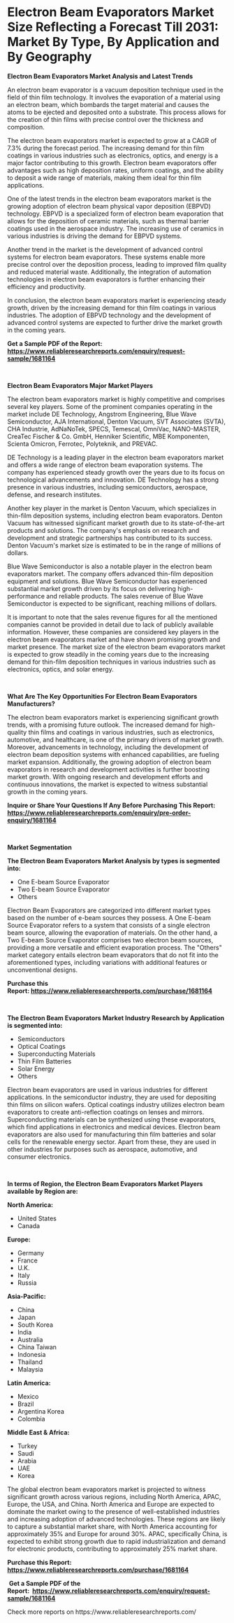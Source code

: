 <p><h1>Electron Beam Evaporators Market Size Reflecting a Forecast Till 2031: Market By Type, By Application and By Geography</h1></p><p><strong>Electron Beam Evaporators Market Analysis and Latest Trends</strong></p>
<p><p>An electron beam evaporator is a vacuum deposition technique used in the field of thin film technology. It involves the evaporation of a material using an electron beam, which bombards the target material and causes the atoms to be ejected and deposited onto a substrate. This process allows for the creation of thin films with precise control over the thickness and composition.</p><p>The electron beam evaporators market is expected to grow at a CAGR of 7.3% during the forecast period. The increasing demand for thin film coatings in various industries such as electronics, optics, and energy is a major factor contributing to this growth. Electron beam evaporators offer advantages such as high deposition rates, uniform coatings, and the ability to deposit a wide range of materials, making them ideal for thin film applications.</p><p>One of the latest trends in the electron beam evaporators market is the growing adoption of electron beam physical vapor deposition (EBPVD) technology. EBPVD is a specialized form of electron beam evaporation that allows for the deposition of ceramic materials, such as thermal barrier coatings used in the aerospace industry. The increasing use of ceramics in various industries is driving the demand for EBPVD systems.</p><p>Another trend in the market is the development of advanced control systems for electron beam evaporators. These systems enable more precise control over the deposition process, leading to improved film quality and reduced material waste. Additionally, the integration of automation technologies in electron beam evaporators is further enhancing their efficiency and productivity.</p><p>In conclusion, the electron beam evaporators market is experiencing steady growth, driven by the increasing demand for thin film coatings in various industries. The adoption of EBPVD technology and the development of advanced control systems are expected to further drive the market growth in the coming years.</p></p>
<p><strong>Get a Sample PDF of the Report:&nbsp; <a href="https://www.reliableresearchreports.com/enquiry/request-sample/1681164">https://www.reliableresearchreports.com/enquiry/request-sample/1681164</a></strong></p>
<p>&nbsp;</p>
<p><strong>Electron Beam Evaporators Major Market Players</strong></p>
<p><p>The electron beam evaporators market is highly competitive and comprises several key players. Some of the prominent companies operating in the market include DE Technology, Angstrom Engineering, Blue Wave Semiconductor, AJA International, Denton Vacuum, SVT Associates (SVTA), CHA Industrie, AdNaNoTek, SPECS, Temescal, OmniVac, NANO-MASTER, CreaTec Fischer & Co. GmbH, Henniker Scientific, MBE Komponenten, Scienta Omicron, Ferrotec, Polyteknik, and PREVAC.</p><p>DE Technology is a leading player in the electron beam evaporators market and offers a wide range of electron beam evaporation systems. The company has experienced steady growth over the years due to its focus on technological advancements and innovation. DE Technology has a strong presence in various industries, including semiconductors, aerospace, defense, and research institutes.</p><p>Another key player in the market is Denton Vacuum, which specializes in thin-film deposition systems, including electron beam evaporators. Denton Vacuum has witnessed significant market growth due to its state-of-the-art products and solutions. The company's emphasis on research and development and strategic partnerships has contributed to its success. Denton Vacuum's market size is estimated to be in the range of millions of dollars.</p><p>Blue Wave Semiconductor is also a notable player in the electron beam evaporators market. The company offers advanced thin-film deposition equipment and solutions. Blue Wave Semiconductor has experienced substantial market growth driven by its focus on delivering high-performance and reliable products. The sales revenue of Blue Wave Semiconductor is expected to be significant, reaching millions of dollars.</p><p>It is important to note that the sales revenue figures for all the mentioned companies cannot be provided in detail due to lack of publicly available information. However, these companies are considered key players in the electron beam evaporators market and have shown promising growth and market presence. The market size of the electron beam evaporators market is expected to grow steadily in the coming years due to the increasing demand for thin-film deposition techniques in various industries such as electronics, optics, and solar energy.</p></p>
<p>&nbsp;</p>
<p><strong>What Are The Key Opportunities For Electron Beam Evaporators Manufacturers?</strong></p>
<p><p>The electron beam evaporators market is experiencing significant growth trends, with a promising future outlook. The increased demand for high-quality thin films and coatings in various industries, such as electronics, automotive, and healthcare, is one of the primary drivers of market growth. Moreover, advancements in technology, including the development of electron beam deposition systems with enhanced capabilities, are fueling market expansion. Additionally, the growing adoption of electron beam evaporators in research and development activities is further boosting market growth. With ongoing research and development efforts and continuous innovations, the market is expected to witness substantial growth in the coming years.</p></p>
<p><strong>Inquire or Share Your Questions If Any Before Purchasing This Report: <a href="https://www.reliableresearchreports.com/enquiry/pre-order-enquiry/1681164">https://www.reliableresearchreports.com/enquiry/pre-order-enquiry/1681164</a></strong></p>
<p>&nbsp;</p>
<p><strong>Market Segmentation</strong></p>
<p><strong>The Electron Beam Evaporators Market Analysis by types is segmented into:</strong></p>
<p><ul><li>One E-beam Source Evaporator</li><li>Two E-beam Source Evaporator</li><li>Others</li></ul></p>
<p><p>Electron Beam Evaporators are categorized into different market types based on the number of e-beam sources they possess. A One E-beam Source Evaporator refers to a system that consists of a single electron beam source, allowing the evaporation of materials. On the other hand, a Two E-beam Source Evaporator comprises two electron beam sources, providing a more versatile and efficient evaporation process. The "Others" market category entails electron beam evaporators that do not fit into the aforementioned types, including variations with additional features or unconventional designs.</p></p>
<p><strong>Purchase this Report:&nbsp;<a href="https://www.reliableresearchreports.com/purchase/1681164">https://www.reliableresearchreports.com/purchase/1681164</a></strong></p>
<p>&nbsp;</p>
<p><strong>The Electron Beam Evaporators Market Industry Research by Application is segmented into:</strong></p>
<p><ul><li>Semiconductors</li><li>Optical Coatings</li><li>Superconducting Materials</li><li>Thin Film Batteries</li><li>Solar Energy</li><li>Others</li></ul></p>
<p><p>Electron beam evaporators are used in various industries for different applications. In the semiconductor industry, they are used for depositing thin films on silicon wafers. Optical coatings industry utilizes electron beam evaporators to create anti-reflection coatings on lenses and mirrors. Superconducting materials can be synthesized using these evaporators, which find applications in electronics and medical devices. Electron beam evaporators are also used for manufacturing thin film batteries and solar cells for the renewable energy sector. Apart from these, they are used in other industries for purposes such as aerospace, automotive, and consumer electronics.</p></p>
<p>&nbsp;</p>
<p><strong>In terms of Region, the Electron Beam Evaporators Market Players available by Region are:</strong></p>
<p>
    <p> <strong> North America: </strong>
        <ul>
            <li>United States</li>
            <li>Canada</li>
        </ul>
        </p> 
    <p> <strong> Europe: </strong>
        <ul>
            <li>Germany</li>
            <li>France</li>
            <li>U.K.</li>
            <li>Italy</li>
            <li>Russia</li>
        </ul>
        </p> 
    <p> <strong> Asia-Pacific: </strong>
        <ul>
            <li>China</li>
            <li>Japan</li>
            <li>South Korea</li>
            <li>India</li>
            <li>Australia</li>
            <li>China Taiwan</li>
            <li>Indonesia</li>
            <li>Thailand</li>
            <li>Malaysia</li>
        </ul>
        </p> 
    <p> <strong> Latin America: </strong>
        <ul>
            <li>Mexico</li>
            <li>Brazil</li>
            <li>Argentina Korea</li>
            <li>Colombia</li>
        </ul>
        </p> 
    <p> <strong> Middle East & Africa: </strong>
        <ul>
            <li>Turkey</li>
            <li>Saudi</li>
            <li>Arabia</li>
            <li>UAE</li>
            <li>Korea</li>
        </ul>
    </p>
    </p>
<p><p>The global electron beam evaporators market is projected to witness significant growth across various regions, including North America, APAC, Europe, the USA, and China. North America and Europe are expected to dominate the market owing to the presence of well-established industries and increasing adoption of advanced technologies. These regions are likely to capture a substantial market share, with North America accounting for approximately 35% and Europe for around 30%. APAC, specifically China, is expected to exhibit strong growth due to rapid industrialization and demand for electronic products, contributing to approximately 25% market share.</p></p>
<p><strong>Purchase this Report: <a href="https://www.reliableresearchreports.com/purchase/1681164">https://www.reliableresearchreports.com/purchase/1681164</a></strong></p>
<p>&nbsp;<strong>Get a Sample PDF of the Report:&nbsp;&nbsp;<a href="https://www.reliableresearchreports.com/enquiry/request-sample/1681164">https://www.reliableresearchreports.com/enquiry/request-sample/1681164</a></strong></p>
<p><strong></strong></p>
<p>Check more reports on https://www.reliableresearchreports.com/</p>